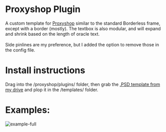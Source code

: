 # Proxyshop Plugin
A custom template for <a href="https://github.com/MrTeferi/MTG-Proxyshop">Proxyshop</a> similar to the standard Borderless frame, except with a border (mostly). The textbox is also modular, and will expand and shrink based on the length of oracle text.
<br><br>
Side pinlines are my preference, but I added the option to remove those in the config file.
# Install instructions
Drag into the /proxyshop/plugins/ folder, then grab the <a href="https://drive.google.com/file/d/1cRMMbDceltGb8g2oMiJJ-TIQoIh5csow/view">.PSD template from my drive</a> and plop it in the /templates/ folder.
# Examples:
![example-full](https://user-images.githubusercontent.com/103437609/167312390-eb0d642b-5f48-4d20-9364-d5cec696ce45.png)

